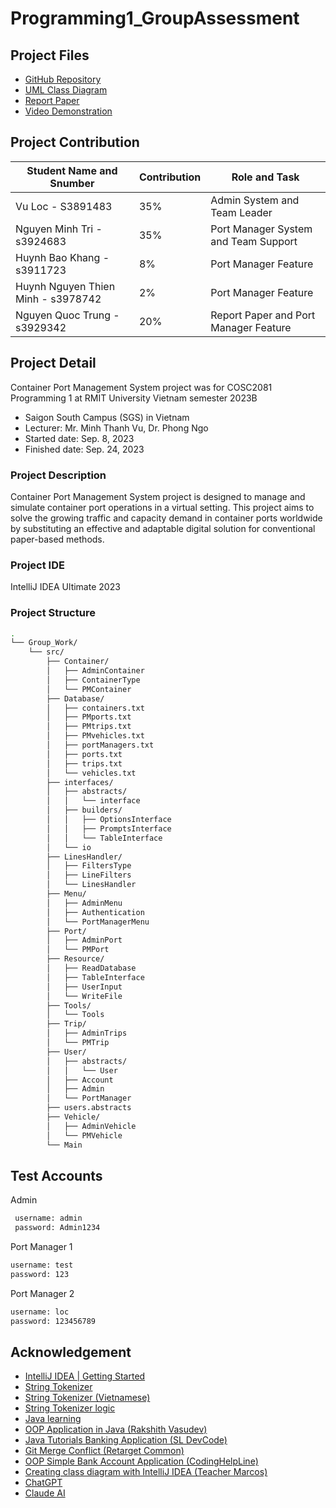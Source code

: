 # Programming1_GroupAssessment

## Project Files
- [GitHub Repository](https://github.com/LocVu-Tim/Programming1_GroupAssessment.git)
- [UML Class Diagram](https://drive.google.com/file/d/1jrBE8GyJVyBArJD0C8ZUnTL5ZnXUAmEX/view?usp=sharing)
- [Report Paper](https://docs.google.com/document/d/1uYxS5EZlbZpzvR6Z3z8D4BKOdc54ATwrgRNRBkvkpEU/edit?usp=sharing)
- [Video Demonstration](https://youtu.be/XUNKLv_DwWY)

## Project Contribution
| Student Name and Snumber         | Contribution  | Role and Task                   |
| ---------------- |-------------------------|--------------------------------------|
|Vu Loc - S3891483 | 35%                     | Admin System and Team Leader         |
|Nguyen Minh Tri - s3924683| 35%                     | Port Manager System and Team Support |
|Huynh Bao Khang - s3911723| 8%                      | Port Manager Feature                 |
|Huynh Nguyen Thien Minh - s3978742| 2%                      | Port Manager Feature                 |
|Nguyen Quoc Trung - s3929342| 20%                     | Report Paper and Port Manager Feature |

## Project Detail
Container Port Management System project was for COSC2081 Programming 1 at RMIT University Vietnam semester 2023B
- Saigon South Campus (SGS) in Vietnam
- Lecturer: Mr. Minh Thanh Vu, Dr. Phong Ngo
- Started date: Sep. 8, 2023
- Finished date: Sep. 24, 2023

### Project Description

Container Port Management System project is designed to manage and simulate container port operations in a virtual setting. This project aims to solve the growing traffic and capacity demand in container ports worldwide by substituting an effective and adaptable digital solution for conventional paper-based methods.

### Project IDE
IntelliJ IDEA Ultimate 2023

### Project Structure
```bash
.
└── Group_Work/
    └── src/
        ├── Container/
        │   ├── AdminContainer
        │   ├── ContainerType
        │   └── PMContainer
        ├── Database/
        │   ├── containers.txt
        │   ├── PMports.txt
        │   ├── PMtrips.txt
        │   ├── PMvehicles.txt
        │   ├── portManagers.txt
        │   ├── ports.txt
        │   ├── trips.txt
        │   └── vehicles.txt
        ├── interfaces/
        │   ├── abstracts/
        │   │   └── interface
        │   ├── builders/
        │   │   ├── OptionsInterface
        │   │   ├── PromptsInterface
        │   │   └── TableInterface
        │   └── io
        ├── LinesHandler/
        │   ├── FiltersType
        │   ├── LineFilters
        │   └── LinesHandler
        ├── Menu/
        │   ├── AdminMenu
        │   ├── Authentication
        │   └── PortManagerMenu
        ├── Port/
        │   ├── AdminPort
        │   └── PMPort
        ├── Resource/
        │   ├── ReadDatabase
        │   ├── TableInterface
        │   ├── UserInput
        │   └── WriteFile
        ├── Tools/
        │   └── Tools
        ├── Trip/
        │   ├── AdminTrips
        │   └── PMTrip
        ├── User/
        │   ├── abstracts/
        │   │   └── User
        │   ├── Account
        │   ├── Admin
        │   └── PortManager
        ├── users.abstracts
        ├── Vehicle/
        │   ├── AdminVehicle
        │   └── PMVehicle
        └── Main

```

## Test Accounts
Admin
```bash
 username: admin
 password: Admin1234
```
Port Manager 1
```bash
username: test  
password: 123
```
Port Manager 2
```bash
username: loc  
password: 123456789
```

## Acknowledgement
- [IntelliJ IDEA | Getting Started](https://www.jetbrains.com/help/idea/getting-started.html)
- [String Tokenizer](https://docs.oracle.com/javase/8/docs/api/java/util/StringTokenizer.html)
- [String Tokenizer (Vietnamese)](https://t3h.com.vn/tin-tuc/stringtokenizer-trong-java)
- [String Tokenizer logic](https://www.javatpoint.com/string-tokenizer-in-java)
- [Java learning](https://www.w3schools.com/java/default.asp)
- [OOP Application in Java (Rakshith Vasudev)](https://www.youtube.com/watch?v=e0X00EoFQbE)
- [Java Tutorials Banking Application (SL DevCode)](https://www.youtube.com/watch?v=wRC01C0Q5o0)
- [Git Merge Conflict (Retarget Common)](https://www.youtube.com/watch?v=DgcRsCb2ZEU)
- [OOP Simple Bank Account Application (CodingHelpLine)](https://www.youtube.com/watch?v=-HZSyjuuOsc)
- [Creating class diagram with IntelliJ IDEA (Teacher Marcos)](https://www.youtube.com/watch?v=yCkTqNxZkbY)
- [ChatGPT]()
- [Claude AI]()


